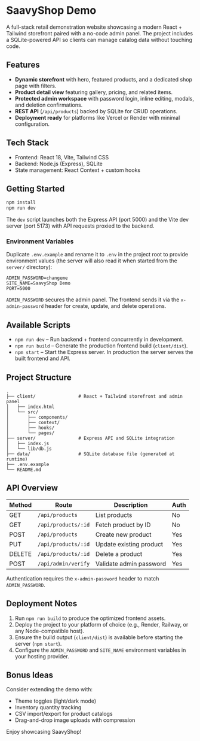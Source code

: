 # SaavyShop Demo

A full-stack retail demonstration website showcasing a modern React + Tailwind storefront paired with a no-code admin panel. The project includes a SQLite-powered API so clients can manage catalog data without touching code.

## Features

- **Dynamic storefront** with hero, featured products, and a dedicated shop page with filters.
- **Product detail view** featuring gallery, pricing, and related items.
- **Protected admin workspace** with password login, inline editing, modals, and deletion confirmations.
- **REST API** (`/api/products`) backed by SQLite for CRUD operations.
- **Deployment ready** for platforms like Vercel or Render with minimal configuration.

## Tech Stack

- Frontend: React 18, Vite, Tailwind CSS
- Backend: Node.js (Express), SQLite
- State management: React Context + custom hooks

## Getting Started

```bash
npm install
npm run dev
```

The `dev` script launches both the Express API (port 5000) and the Vite dev server (port 5173) with API requests proxied to the backend.

### Environment Variables

Duplicate `.env.example` and rename it to `.env` in the project root to provide environment values (the server will also read it when started from the `server/` directory):

```
ADMIN_PASSWORD=changeme
SITE_NAME=SaavyShop Demo
PORT=5000
```

`ADMIN_PASSWORD` secures the admin panel. The frontend sends it via the `x-admin-password` header for create, update, and delete operations.

## Available Scripts

- `npm run dev` – Run backend + frontend concurrently in development.
- `npm run build` – Generate the production frontend build (`client/dist`).
- `npm start` – Start the Express server. In production the server serves the built frontend and API.

## Project Structure

```
.
├── client/                # React + Tailwind storefront and admin panel
│   ├── index.html
│   └── src/
│       ├── components/
│       ├── context/
│       ├── hooks/
│       └── pages/
├── server/                # Express API and SQLite integration
│   ├── index.js
│   └── lib/db.js
├── data/                  # SQLite database file (generated at runtime)
├── .env.example
└── README.md
```

## API Overview

| Method | Route                | Description              | Auth |
| ------ | -------------------- | ------------------------ | ---- |
| GET    | `/api/products`      | List products            | No   |
| GET    | `/api/products/:id`  | Fetch product by ID      | No   |
| POST   | `/api/products`      | Create new product       | Yes  |
| PUT    | `/api/products/:id`  | Update existing product  | Yes  |
| DELETE | `/api/products/:id`  | Delete a product         | Yes  |
| POST   | `/api/admin/verify`  | Validate admin password  | Yes  |

Authentication requires the `x-admin-password` header to match `ADMIN_PASSWORD`.

## Deployment Notes

1. Run `npm run build` to produce the optimized frontend assets.
2. Deploy the project to your platform of choice (e.g., Render, Railway, or any Node-compatible host).
3. Ensure the build output (`client/dist`) is available before starting the server (`npm start`).
4. Configure the `ADMIN_PASSWORD` and `SITE_NAME` environment variables in your hosting provider.

## Bonus Ideas

Consider extending the demo with:

- Theme toggles (light/dark mode)
- Inventory quantity tracking
- CSV import/export for product catalogs
- Drag-and-drop image uploads with compression

Enjoy showcasing SaavyShop!
